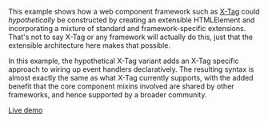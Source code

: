 This example shows how a web component framework such as
[X-Tag](http://x-tag.github.io/) could *hypothetically* be constructed by
creating an extensible HTMLElement and incorporating a mixture of standard and
framework-specific extensions. That's not to say X-Tag or any framework will
actually do this, just that the extensible architecture here makes that
possible.

In this example, the hypothetical X-Tag variant adds an X-Tag specific approach
to wiring up event handlers declaratively. The resulting syntax is almost
exactly the same as what X-Tag currently supports, with the added benefit that
the core component mixins involved are shared by other frameworks, and hence
supported by a broader community.

[Live demo](http://componentkitchen.github.io/core-component-mixins/demos/X-Tag/)
